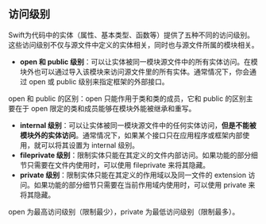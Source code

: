 ## 访问级别

Swift为代码中的实体（属性、基本类型、函数等）提供了五种不同的访问级别。这些访问级别不仅与源文件中定义的实体相关，同时也与源文件所属的模块相关。

* **open 和 public 级别**：可以让实体被同一模块源文件中的所有实体访问。在模块外也可以通过导入该模块来访问源文件里的所有实体。通常情况下，你会通过 open 或 public 级别来指定框架的外部接口。

open 和 public 的区别：open 只能作用于类和类的成员，它和 public 的区别主要在于 open 限定的类和成员能够在模块外能被继承和重写。

* **internal 级别**：可以让实体被同一模块源文件中的任何实体访问，**但是不能被模块外的实体访问**。通常情况下，如果某个接口只在应用程序或框架内部使用，就可以将其设置为 internal 级别。
* **fileprivate 级别**：限制实体只能在其定义的文件内部访问。如果功能的部分细节只需要在文件内使用时，可以使用 fileprivate 来将其隐藏。
* **private 级别**：限制实体只能在其定义的作用域以及同一文件的 extension 访问。如果功能的部分细节只需要在当前作用域内使用时，可以使用 private 来将其隐藏。

open 为最高访问级别（限制最少），private 为最低访问级别（限制最多）。
